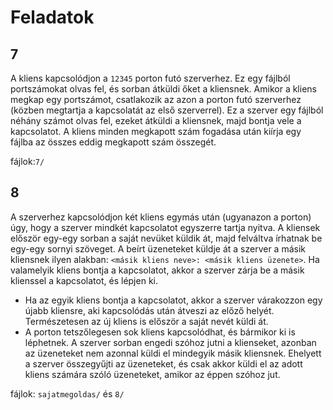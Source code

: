 # Feladatok
## 7
A kliens kapcsolódjon a `12345` porton futó szerverhez. Ez egy fájlból portszámokat olvas fel, és sorban átküldi őket a kliensnek. Amikor a kliens megkap egy portszámot, csatlakozik az azon a porton futó szerverhez (közben megtartja a kapcsolatát az első szerverrel). Ez a szerver egy fájlból néhány számot olvas fel, ezeket átküldi a kliensnek, majd bontja vele a kapcsolatot. A kliens minden megkapott szám fogadása után kiírja egy fájlba az összes eddig megkapott szám összegét.

fájlok:`7/`

## 8
A szerverhez kapcsolódjon két kliens egymás után (ugyanazon a porton) úgy, hogy a szerver mindkét kapcsolatot egyszerre tartja nyitva. A kliensek először egy-egy sorban a saját nevüket küldik át, majd felváltva írhatnak be egy-egy sornyi szöveget. A beírt üzeneteket küldje át a szerver a másik kliensnek ilyen alakban: `<másik kliens neve>: <másik kliens üzenete>`. Ha valamelyik kliens bontja a kapcsolatot, akkor a szerver zárja be a másik klienssel a kapcsolatot, és lépjen ki.
- Ha az egyik kliens bontja a kapcsolatot, akkor a szerver várakozzon egy újabb kliensre, aki kapcsolódás után átveszi az előző helyét. Természetesen az új kliens is először a saját nevét küldi át.
- A porton tetszőlegesen sok kliens kapcsolódhat, és bármikor ki is léphetnek. A szerver sorban engedi szóhoz jutni a klienseket, azonban az üzeneteket nem azonnal küldi el mindegyik másik kliensnek. Ehelyett a szerver összegyűjti az üzeneteket, és csak akkor küldi el az adott kliens számára szóló üzeneteket, amikor az éppen szóhoz jut.

fájlok: `sajatmegoldas/` és `8/`
